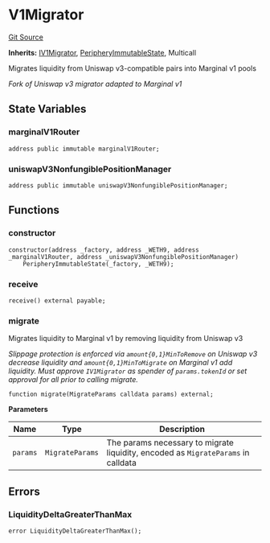 # V1Migrator
[Git Source](https://github.com/MarginalProtocol/v1-periphery/blob/1d4c6a63a24ea055be056199b2cac6431f68ec06/contracts/V1Migrator.sol)

**Inherits:**
[IV1Migrator](/contracts/interfaces/IV1Migrator.sol/interface.IV1Migrator.md), [PeripheryImmutableState](/contracts/base/PeripheryImmutableState.sol/abstract.PeripheryImmutableState.md), Multicall

Migrates liquidity from Uniswap v3-compatible pairs into Marginal v1 pools

*Fork of Uniswap v3 migrator adapted to Marginal v1*


## State Variables
### marginalV1Router

```solidity
address public immutable marginalV1Router;
```


### uniswapV3NonfungiblePositionManager

```solidity
address public immutable uniswapV3NonfungiblePositionManager;
```


## Functions
### constructor


```solidity
constructor(address _factory, address _WETH9, address _marginalV1Router, address _uniswapV3NonfungiblePositionManager)
    PeripheryImmutableState(_factory, _WETH9);
```

### receive


```solidity
receive() external payable;
```

### migrate

Migrates liquidity to Marginal v1 by removing liquidity from Uniswap v3

*Slippage protection is enforced via `amount{0,1}MinToRemove` on Uniswap v3 decrease liquidity
and `amount{0,1}MinToMigrate` on Marginal v1 add liquidity.
Must approve `IV1Migrator` as spender of `params.tokenId` or set approval for all prior to calling migrate.*


```solidity
function migrate(MigrateParams calldata params) external;
```
**Parameters**

|Name|Type|Description|
|----|----|-----------|
|`params`|`MigrateParams`|The params necessary to migrate liquidity, encoded as `MigrateParams` in calldata|


## Errors
### LiquidityDeltaGreaterThanMax

```solidity
error LiquidityDeltaGreaterThanMax();
```

